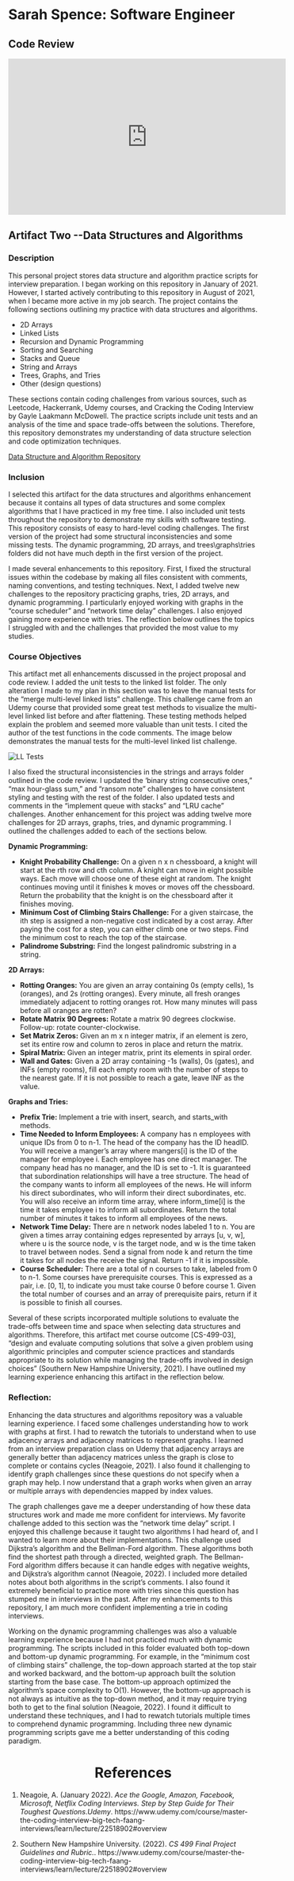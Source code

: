 # Sarah Spence: Software Engineer

## Code Review
<p align="center">
<iframe width="560" height="315" src="https://www.youtube.com/embed/ScKbzAVPAAM" title="YouTube video player" frameborder="0" allow="accelerometer; autoplay; clipboard-write; encrypted-media; gyroscope; picture-in-picture" allowfullscreen></iframe>
</p>

## Artifact Two --Data Structures and Algorithms
### Description

This personal project stores data structure and algorithm practice scripts for interview preparation. I began working on this repository in January of 2021. However, I started actively contributing to this repository in August of 2021, when I became more active in my job search. The project contains the following sections outlining my practice with data structures and algorithms. 


- 2D Arrays
- Linked Lists
- Recursion and Dynamic Programming
- Sorting and Searching
- Stacks and Queue
- String and Arrays
- Trees, Graphs, and Tries
- Other (design questions)


These sections contain coding challenges from various sources, such as Leetcode, Hackerrank, Udemy courses, and Cracking the Coding Interview by Gayle Laakmann McDowell. The practice scripts include unit tests and an analysis of the time and space trade-offs between the solutions. Therefore, this repository demonstrates my understanding of data structure selection and code optimization techniques. 

[Data Structure and Algorithm Repository](https://github.com/S-Spence/Data_Structures_and_Algorithms "Data Strcutures and Algorithms")

### Inclusion
I selected this artifact for the data structures and algorithms enhancement because it contains all types of data structures and some complex algorithms that I have practiced in my free time. I also included unit tests throughout the repository to demonstrate my skills with software testing. This repository consists of easy to hard-level coding challenges. The first version of the project had some structural inconsistencies and some missing tests. The dynamic programming, 2D arrays, and trees\graphs\tries folders did not have much depth in the first version of the project. 


I made several enhancements to this repository. First, I fixed the structural issues within the codebase by making all files consistent with comments, naming conventions, and testing techniques. Next, I added twelve new challenges to the repository practicing graphs, tries, 2D arrays, and dynamic programming. I particularly enjoyed working with graphs in the “course scheduler” and “network time delay” challenges. I also enjoyed gaining more experience with tries. The reflection below outlines the topics I struggled with and the challenges that provided the most value to my studies. 


### Course Objectives
This artifact met all enhancements discussed in the project proposal and code review. I added the unit tests to the linked list folder. The only alteration I made to my plan in this section was to leave the manual tests for the “merge multi-level linked lists” challenge. This challenge came from an Udemy course that provided some great test methods to visualize the multi-level linked list before and after flattening. These testing methods helped explain the problem and seemed more valuable than unit tests. I cited the author of the test functions in the code comments. The image below demonstrates the manual tests for the multi-level linked list challenge.


 <img src="./assets/Linked_List_Test_IMG.png" alt="LL Tests" class="center"> 


I also fixed the structural inconsistencies in the strings and arrays folder outlined in the code review. I updated the ‘binary string consecutive ones,” “max hour-glass sum,” and “ransom note” challenges to have consistent styling and testing with the rest of the folder. I also updated tests and comments in the “implement queue with stacks” and “LRU cache” challenges. Another enhancement for this project was adding twelve more challenges for 2D arrays, graphs, tries, and dynamic programming. I outlined the challenges added to each of the sections below.

**Dynamic Programming:** 
- **Knight Probability Challenge:** On a given n x n chessboard, a knight will start at the rth row and cth column. A knight can move in eight possible ways. Each move will choose one of these eight at random. The knight continues moving until it finishes k moves or moves off the chessboard. Return the probability that the knight is on the chessboard after it finishes moving.
- **Minimum Cost of Climbing Stairs Challenge:**  For a given staircase, the ith step is assigned a non-negative cost indicated by a cost array. After paying the cost for a step, you can either climb one or two steps. Find the minimum cost to reach the top of the staircase.
- **Palindrome Substring:** Find the longest palindromic substring in a string.


**2D Arrays:**
- **Rotting Oranges:** You are given an array containing 0s (empty cells), 1s (oranges), and 2s (rotting oranges). Every minute, all fresh oranges immediately adjacent to rotting oranges rot. How many minutes will pass before all oranges are rotten?
- **Rotate Matrix 90 Degrees:** Rotate a matrix 90 degrees clockwise. Follow-up: rotate counter-clockwise. 
- **Set Matrix Zeros:** Given an m x n integer matrix, if an element is zero, set its entire row and column to zeros in place and return the matrix.
- **Spiral Matrix:** Given an integer matrix, print its elements in spiral order.
- **Wall and Gates:** Given a 2D array containing -1s (walls), 0s (gates), and INFs (empty rooms), fill each empty room with the number of steps to the nearest gate. If it is not possible to reach a gate, leave INF as the value.


**Graphs and Tries:**
- **Prefix Trie:** Implement a trie with insert, search, and starts_with methods. 
- **Time Needed to Inform Employees:** A company has n employees with unique IDs from 0 to n-1. The head of the company has the ID headID. You will receive a manger’s array where mangers[i] is the ID of the manager for employee i. Each employee has one direct manager. The company head has no manager, and the ID is set to -1. It is guaranteed that subordination relationships will have a tree structure. The head of the company wants to inform all employees of the news. He will inform his direct subordinates, who will inform their direct subordinates, etc. You will also receive an inform time array, where inform_time[i] is the time it takes employee i to inform all subordinates. Return the total number of minutes it takes to inform all employees of the news.
- **Network Time Delay:** There are n network nodes labeled 1 to n. You are given a times array containing edges represented by arrays [u, v, w], where u is the source node, v is the target node, and w is the time taken to travel between nodes. Send a signal from node k and return the time it takes for all nodes the receive the signal. Return -1 if it is impossible.
- **Course Scheduler:** There are a total of n courses to take, labeled from 0 to n-1. Some courses have prerequisite courses. This is expressed as a pair, i.e. [0, 1], to indicate you must take course 0 before course 1. Given the total number of courses and an array of prerequisite pairs, return if it is possible to finish all courses.  


Several of these scripts incorporated multiple solutions to evaluate the trade-offs between time and space when selecting data structures and algorithms. Therefore, this artifact met course outcome [CS-499-03], “design and evaluate computing solutions that solve a given problem using algorithmic principles and computer science practices and standards appropriate to its solution while managing the trade-offs involved in design choices” (Southern New Hampshire University, 2021). I have outlined my learning experience enhancing this artifact in the reflection below.


### Reflection:

Enhancing the data structures and algorithms repository was a valuable learning experience. I faced some challenges understanding how to work with graphs at first. I had to rewatch the tutorials to understand when to use adjacency arrays and adjacency matrices to represent graphs. I learned from an interview preparation class on Udemy that adjacency arrays are generally better than adjacency matrices unless the graph is close to complete or contains cycles (Neagoie, 2021). I also found it challenging to identify graph challenges since these questions do not specify when a graph may help. I now understand that a graph works when given an array or multiple arrays with dependencies mapped by index values.


The graph challenges gave me a deeper understanding of how these data structures work and made me more confident for interviews. My favorite challenge added to this section was the “network time delay” script. I enjoyed this challenge because it taught two algorithms I had heard of, and I wanted to learn more about their implementations. This challenge used Dijkstra’s algorithm and the Bellman-Ford algorithm. These algorithms both find the shortest path through a directed, weighted graph. The Bellman-Ford algorithm differs because it can handle edges with negative weights, and Dijkstra’s algorithm cannot (Neagoie, 2022). I included more detailed notes about both algorithms in the script’s comments. I also found it extremely beneficial to practice more with tries since this question has stumped me in interviews in the past. After my enhancements to this repository, I am much more confident implementing a trie in coding interviews.


Working on the dynamic programming challenges was also a valuable learning experience because I had not practiced much with dynamic programming. The scripts included in this folder evaluated both top-down and bottom-up dynamic programming. For example, in the “minimum cost of climbing stairs” challenge, the top-down approach started at the top stair and worked backward, and the bottom-up approach built the solution starting from the base case. The bottom-up approach optimized the algorithm’s space complexity to O(1). However, the bottom-up approach is not always as intuitive as the top-down method, and it may require trying both to get to the final solution (Neagoie, 2022). I found it difficult to understand these techniques, and I had to rewatch tutorials multiple times to comprehend dynamic programming. Including three new dynamic programming scripts gave me a better understanding of this coding paradigm.


<h1 align="center">References</h1>
<ol>
  <li>
    <p>Neagoie, A. (January 2022). <cite>Ace the Google, Amazon, Facebook, Microsoft, Netflix Coding Interviews. Step by Step Guide for Their Toughest Questions</cite>.<i>Udemy</i>. https://www.udemy.com/course/master-the-coding-interview-big-tech-faang-interviews/learn/lecture/22518902#overview </p>
  </li>
  <li>
    <p>Southern New Hampshire University. (2022). <cite>CS 499 Final Project Guidelines and Rubric.</cite>. https://www.udemy.com/course/master-the-coding-interview-big-tech-faang-interviews/learn/lecture/22518902#overview </p>
  </li>
</ol>
